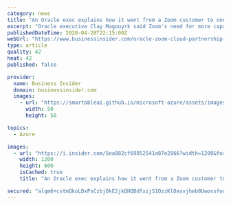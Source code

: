 ```yaml
---
category: news
title: "An Oracle exec explains how it went from a Zoom customer to one of its key cloud providers in a matter of weeks"
excerpt: "Oracle executive Clay Magouyrk said Zoom's need for more capacity led it to the tech giant's cloud platform."
publishedDateTime: 2020-04-28T22:15:00Z
webUrl: "https://www.businessinsider.com/oracle-zoom-cloud-partnership-capacity-2020-4"
type: article
quality: 42
heat: 42
published: false

provider:
  name: Business Insider
  domain: businessinsider.com
  images:
    - url: "https://smartableai.github.io/microsoft-azure/assets/images/organizations/businessinsider.com-50x50.jpg"
      width: 50
      height: 50

topics:
  - Azure

images:
  - url: "https://i.insider.com/5ea882cf69852541a87e2866?width=1200&format=jpeg"
    width: 1200
    height: 600
    isCached: true
    title: "An Oracle exec explains how it went from a Zoom customer to one of its key cloud providers in a matter of weeks"

secured: "alqm6+cstmQkoLDxPsCzbjOkE2jkQHQBdfxijS1OzzKlOasvjheb8Uwovsfod1hd3q6OW88WcWaAYUgV8bXbzXwry8CHm2EbY/3gvoR179vTs6yaX60RL0zmF69/mMN3woIGch0vnjcurkZn8Ppc5vISKM+WbNEmfjQLUNc02wz0zZq3Ph2C+u9xQlicdnQB8/VGZ87t2kPVaCyuR1UXR4hFzpF3bJ5tGlVb1+L/c3IOMWB5B//DmAHym+XR5zABgvMhRFqARpuYQ+lfpZ+uKBgkUUHIv7aiGPF8ldgq/YhbfpUuOXNzDhFSlV8dQKFQlrL6dPfVo8gaXXQ51/KFlfrpw+ZpOs4sk3wTpWMndOYAhNBEqLAwNPmggHxrmZ10hirg2oMg4jIx2fH+hAnFs4abhLRFRhKJiNcqibmAufWDecnUTGI2kDjiD+Ylp4giartP0fIX701BU3yvSqXpi7x1RpinqSUbT75wh7RDkmo=;RPIUt4fqREu7gL4JMJt+Yw=="
---
```


